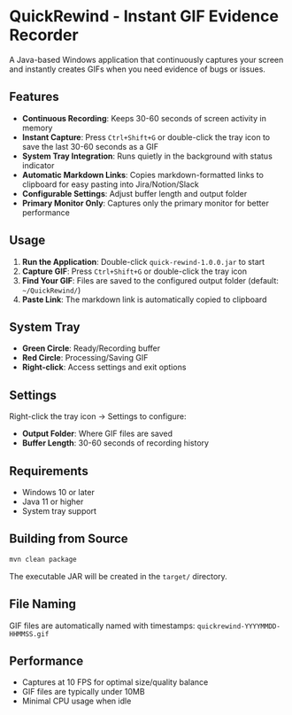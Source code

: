 # QuickRewind - Instant GIF Evidence Recorder

A Java-based Windows application that continuously captures your screen and instantly creates GIFs when you need evidence of bugs or issues.

## Features

- **Continuous Recording**: Keeps 30-60 seconds of screen activity in memory
- **Instant Capture**: Press `Ctrl+Shift+G` or double-click the tray icon to save the last 30-60 seconds as a GIF
- **System Tray Integration**: Runs quietly in the background with status indicator
- **Automatic Markdown Links**: Copies markdown-formatted links to clipboard for easy pasting into Jira/Notion/Slack
- **Configurable Settings**: Adjust buffer length and output folder
- **Primary Monitor Only**: Captures only the primary monitor for better performance

## Usage

1. **Run the Application**: Double-click `quick-rewind-1.0.0.jar` to start
2. **Capture GIF**: Press `Ctrl+Shift+G` or double-click the tray icon
3. **Find Your GIF**: Files are saved to the configured output folder (default: `~/QuickRewind/`)
4. **Paste Link**: The markdown link is automatically copied to clipboard

## System Tray

- **Green Circle**: Ready/Recording buffer
- **Red Circle**: Processing/Saving GIF
- **Right-click**: Access settings and exit options

## Settings

Right-click the tray icon → Settings to configure:
- **Output Folder**: Where GIF files are saved
- **Buffer Length**: 30-60 seconds of recording history

## Requirements

- Windows 10 or later
- Java 11 or higher
- System tray support

## Building from Source

```bash
mvn clean package
```

The executable JAR will be created in the `target/` directory.

## File Naming

GIF files are automatically named with timestamps: `quickrewind-YYYYMMDD-HHMMSS.gif`

## Performance

- Captures at 10 FPS for optimal size/quality balance
- GIF files are typically under 10MB
- Minimal CPU usage when idle